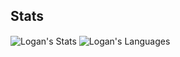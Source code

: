 <!---
Logan-Hansen/Logan-Hansen is a ✨ special ✨ repository because its `README.md` (this file) appears on your GitHub profile.
You can click the Preview link to take a look at your changes.
- 👋 Hi, I’m @Logan-Hansen
- 👀 I’m interested in ...
- 🌱 I’m currently learning ...
- 💞️ I’m looking to collaborate on ...
- 📫 How to reach me ...
--->

## Stats
<span><img align="center" src="https://github-readme-stats.vercel.app/api?username=Logan-Hansen&theme=transparent&hide=contribs,prs,issues&show_icons=true" alt="Logan's Stats" /></span>
<span><img align="center" src="https://github-readme-stats.vercel.app/api/top-langs/?username=Logan-Hansen&theme=transparentlayout=pie" alt="Logan's Languages" /></span>
